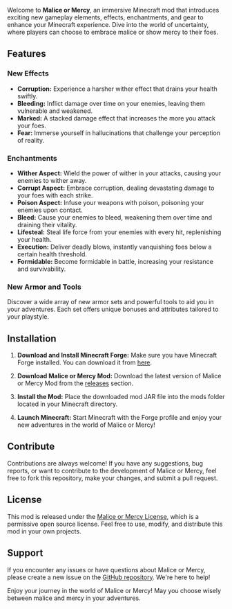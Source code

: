 

Welcome to **Malice or Mercy**, an immersive Minecraft mod that introduces exciting new gameplay elements, effects, enchantments, and gear to enhance your Minecraft experience. Dive into the world of uncertainty, where players can choose to embrace malice or show mercy to their foes.

## Features

### New Effects

- **Corruption:** Experience a harsher wither effect that drains your health swiftly.
- **Bleeding:** Inflict damage over time on your enemies, leaving them vulnerable and weakened.
- **Marked:** A stacked damage effect that increases the more you attack your foes.
- **Fear:** Immerse yourself in hallucinations that challenge your perception of reality.

### Enchantments

- **Wither Aspect:** Wield the power of wither in your attacks, causing your enemies to wither away.
- **Corrupt Aspect:** Embrace corruption, dealing devastating damage to your foes with each strike.
- **Poison Aspect:** Infuse your weapons with poison, poisoning your enemies upon contact.
- **Bleed:** Cause your enemies to bleed, weakening them over time and draining their vitality.
- **Lifesteal:** Steal life force from your enemies with every hit, replenishing your health.
- **Execution:** Deliver deadly blows, instantly vanquishing foes below a certain health threshold.
- **Formidable:** Become formidable in battle, increasing your resistance and survivability.

### New Armor and Tools

Discover a wide array of new armor sets and powerful tools to aid you in your adventures. Each set offers unique bonuses and attributes tailored to your playstyle.

## Installation

1. **Download and Install Minecraft Forge:** Make sure you have Minecraft Forge installed. You can download it from [here](https://files.minecraftforge.net/).

2. **Download Malice or Mercy Mod:** Download the latest version of Malice or Mercy Mod from the [releases](https://github.com/your-username/malice-or-mercy/releases) section.

3. **Install the Mod:** Place the downloaded mod JAR file into the mods folder located in your Minecraft directory.

4. **Launch Minecraft:** Start Minecraft with the Forge profile and enjoy your new adventures in the world of Malice or Mercy!

## Contribute

Contributions are always welcome! If you have any suggestions, bug reports, or want to contribute to the development of Malice or Mercy, feel free to fork this repository, make your changes, and submit a pull request.

## License

This mod is released under the [Malice or Mercy License](LICENSE), which is a permissive open source license. Feel free to use, modify, and distribute this mod in your own projects.

## Support

If you encounter any issues or have questions about Malice or Mercy, please create a new issue on the [GitHub repository](https://github.com/your-username/malice-or-mercy/issues). We're here to help!

Enjoy your journey in the world of Malice or Mercy! May you choose wisely between malice and mercy in your adventures.
